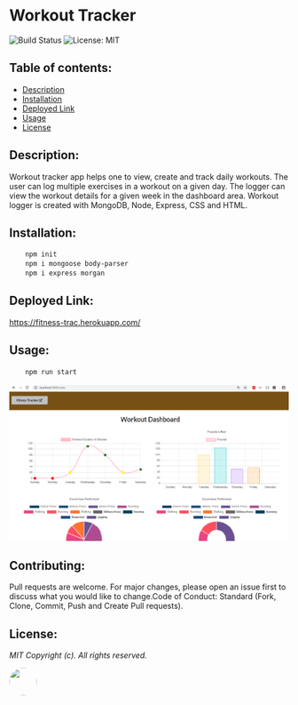 # Workout Tracker

![Build Status](https://img.shields.io/badge/build-passing-green.svg)  ![License: MIT](https://img.shields.io/badge/License-MIT-blue.svg)
## Table of contents:

-   [ Description ](#description)
-   [ Installation ](#installation)
-   [ Deployed Link ](#deployed)
-   [ Usage ](#usage)
-   [ License ](#license)

## <a name="description"></a>Description:

 Workout tracker app helps one to view, create and track daily workouts. The user can log multiple exercises in a workout on a given day. The logger can view the workout details for a given week in the dashboard area.
 Workout logger is created with MongoDB, Node, Express, CSS and HTML.

## <a name="installation"></a>Installation:

```bash
    npm init
    npm i mongoose body-parser
    npm i express morgan
```
## <a name="deployed"></a>Deployed Link:

https://fitness-trac.herokuapp.com/

## <a name="usage"></a>Usage:
```bash
    npm run start 
```
![](public/assets/images/workoutScreen.png "workout tracker")

## <a name="contributing"></a>Contributing:
Pull requests are welcome. For major changes, please open an issue first to discuss what you would like to change.Code of Conduct: Standard (Fork, Clone, Commit, Push and Create Pull requests).

## <a name="license"></a>License:
 <i>MIT Copyright (c). All rights reserved.</i>

<img src='https://avatars0.githubusercontent.com/u/28842469?v=4' height='50' width='50' style="border-radius: 50% !important;"/>